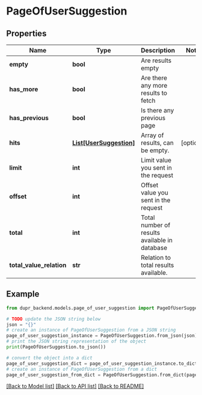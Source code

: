 # PageOfUserSuggestion


## Properties

Name | Type | Description | Notes
------------ | ------------- | ------------- | -------------
**empty** | **bool** | Are results empty | 
**has_more** | **bool** | Are there any more results to fetch | 
**has_previous** | **bool** | Is there any previous page | 
**hits** | [**List[UserSuggestion]**](UserSuggestion.md) | Array of results, can be empty. | [optional] 
**limit** | **int** | Limit value you sent in the request | 
**offset** | **int** | Offset value you sent in the request | 
**total** | **int** | Total number of results available in database | 
**total_value_relation** | **str** | Relation to total results available. | 

## Example

```python
from dupr_backend.models.page_of_user_suggestion import PageOfUserSuggestion

# TODO update the JSON string below
json = "{}"
# create an instance of PageOfUserSuggestion from a JSON string
page_of_user_suggestion_instance = PageOfUserSuggestion.from_json(json)
# print the JSON string representation of the object
print(PageOfUserSuggestion.to_json())

# convert the object into a dict
page_of_user_suggestion_dict = page_of_user_suggestion_instance.to_dict()
# create an instance of PageOfUserSuggestion from a dict
page_of_user_suggestion_from_dict = PageOfUserSuggestion.from_dict(page_of_user_suggestion_dict)
```
[[Back to Model list]](../README.md#documentation-for-models) [[Back to API list]](../README.md#documentation-for-api-endpoints) [[Back to README]](../README.md)



